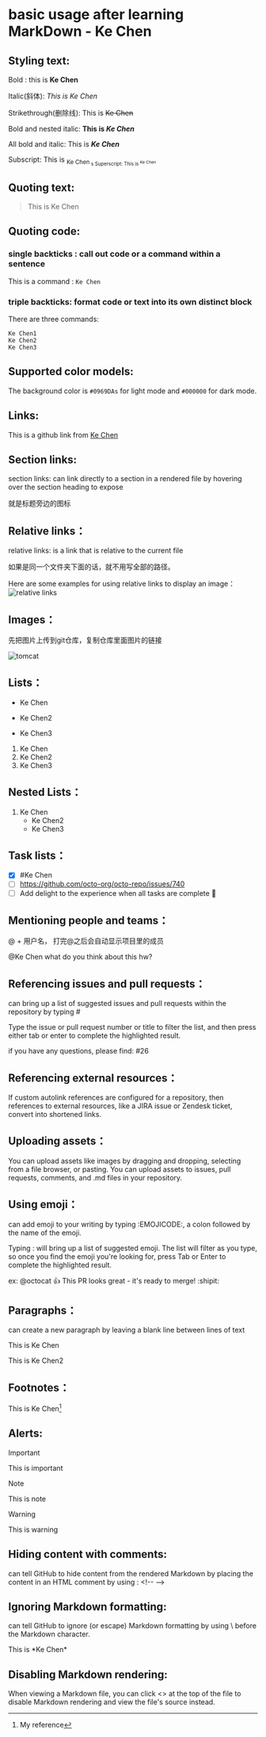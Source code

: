 # basic usage after learning MarkDown - Ke Chen

## Styling text:

Bold : this is **Ke Chen**  

Italic(斜体): _This is Ke Chen_

Strikethrough(删除线): This is ~~Ke Chen~~

Bold and nested italic: **This is _Ke Chen_**

All bold and italic: This is ***Ke Chen***

Subscript: This is <sub>Ke Chen<sub>
s
Superscript: This is <sup>Ke Chen</sup>

## Quoting text:

>This is Ke Chen

## Quoting code:

### single backticks : call out code or a command within a sentence
This is a command : `Ke Chen`

### triple backticks: format code or text into its own distinct block
There are three commands:

```
Ke Chen1
Ke Chen2
Ke Chen3
```

## Supported color models:
The background color is `#0969DAs` for light mode and `#000000` for dark mode.

## Links:
This is a github link from [Ke Chen](https://github.com/kechen11257)

## Section links:
section links: can link directly to a section in a rendered file by hovering over the section heading to expose 

就是标题旁边的图标

## Relative links：
relative links: is a link that is relative to the current file

如果是同一个文件夹下面的话，就不用写全部的路径。

Here are some examples for using relative links to display an image：
![relative links](https://myoctocat.com/assets/images/base-octocat.svg)

## Images：
先把图片上传到git仓库，复制仓库里面图片的链接

![tomcat](https://myoctocat.com/assets/images/base-octocat.svg)

## Lists：
- Ke Chen
* Ke Chen2
+ Ke Chen3

1. Ke Chen
1. Ke Chen2
1. Ke Chen3

## Nested Lists：
1. Ke Chen
	- Ke Chen2
	- Ke Chen3

## Task lists：
- [x] #Ke Chen
- [ ] https://github.com/octo-org/octo-repo/issues/740
- [ ] Add delight to the experience when all tasks are complete :tada:

## Mentioning people and teams：
@ + 用户名， 打完@之后会自动显示项目里的成员

@Ke Chen what do you think about this hw?

## Referencing issues and pull requests：

can bring up a list of suggested issues and pull requests within the repository by typing #

Type the issue or pull request number or title to filter the list, and then press either tab or enter to complete the highlighted result.

if you have any questions, please find: #26

## Referencing external resources：
If custom autolink references are configured for a repository, then references to external resources, like a JIRA issue or Zendesk ticket, convert into shortened links.

## Uploading assets：
You can upload assets like images by dragging and dropping, selecting from a file browser, or pasting. You can upload assets to issues, pull requests, comments, and .md files in your repository.

## Using emoji：
can add emoji to your writing by typing :EMOJICODE:, a colon followed by the name of the emoji.

Typing : will bring up a list of suggested emoji. The list will filter as you type, so once you find the emoji you're looking for, press Tab or Enter to complete the highlighted result.

ex:
@octocat :+1: This PR looks great - it's ready to merge! :shipit:

## Paragraphs：
can create a new paragraph by leaving a blank line between lines of text

This is Ke Chen

This is Ke Chen2

## Footnotes：
This is Ke Chen[^1]

[^1]: My reference

## Alerts:
> [!IMPORTANT]
> This is important

> [!NOTE]
> This is note

> [!WARNING]
> This is warning

## Hiding content with comments:
can tell GitHub to hide content from the rendered Markdown by placing the content in an HTML comment by using :  \<!--  -->

<!-- This is Ke Chen -->

## Ignoring Markdown formatting:
can tell GitHub to ignore (or escape) Markdown formatting by using \ before the Markdown character.

This is \*Ke Chen\*

## Disabling Markdown rendering:
When viewing a Markdown file, you can click <> at the top of the file to disable Markdown rendering and view the file's source instead.

